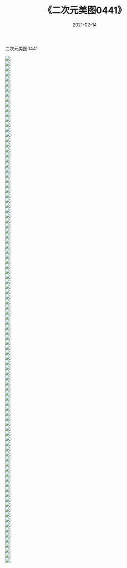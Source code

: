 ﻿---
layout: post
title:  《二次元美图0441》
date:   2021-02-14
img: http://imgx.orgx.ga/二次元/2021/二次元美图0441/000.jpg
categories: [美女, 清纯, 唯美]
---

二次元美图0441

 ![](http://imgx.orgx.ga/二次元/2021/二次元美图0441/001.jpg) <br>![](http://imgx.orgx.ga/二次元/2021/二次元美图0441/002.jpg) <br>![](http://imgx.orgx.ga/二次元/2021/二次元美图0441/003.jpg) <br>![](http://imgx.orgx.ga/二次元/2021/二次元美图0441/004.jpg) <br>![](http://imgx.orgx.ga/二次元/2021/二次元美图0441/005.jpg) <br>![](http://imgx.orgx.ga/二次元/2021/二次元美图0441/006.jpg) <br>![](http://imgx.orgx.ga/二次元/2021/二次元美图0441/007.jpg) <br>![](http://imgx.orgx.ga/二次元/2021/二次元美图0441/008.jpg) <br>![](http://imgx.orgx.ga/二次元/2021/二次元美图0441/009.jpg) <br>![](http://imgx.orgx.ga/二次元/2021/二次元美图0441/010.jpg) <br>![](http://imgx.orgx.ga/二次元/2021/二次元美图0441/011.jpg) <br>![](http://imgx.orgx.ga/二次元/2021/二次元美图0441/012.jpg) <br>![](http://imgx.orgx.ga/二次元/2021/二次元美图0441/013.jpg) <br>![](http://imgx.orgx.ga/二次元/2021/二次元美图0441/014.jpg) <br>![](http://imgx.orgx.ga/二次元/2021/二次元美图0441/015.jpg) <br>![](http://imgx.orgx.ga/二次元/2021/二次元美图0441/016.jpg) <br>![](http://imgx.orgx.ga/二次元/2021/二次元美图0441/017.jpg) <br>![](http://imgx.orgx.ga/二次元/2021/二次元美图0441/018.jpg) <br>![](http://imgx.orgx.ga/二次元/2021/二次元美图0441/019.jpg) <br>![](http://imgx.orgx.ga/二次元/2021/二次元美图0441/020.jpg) <br>![](http://imgx.orgx.ga/二次元/2021/二次元美图0441/021.jpg) <br>![](http://imgx.orgx.ga/二次元/2021/二次元美图0441/022.jpg) <br>![](http://imgx.orgx.ga/二次元/2021/二次元美图0441/023.jpg) <br>![](http://imgx.orgx.ga/二次元/2021/二次元美图0441/024.jpg) <br>![](http://imgx.orgx.ga/二次元/2021/二次元美图0441/025.jpg) <br>![](http://imgx.orgx.ga/二次元/2021/二次元美图0441/026.jpg) <br>![](http://imgx.orgx.ga/二次元/2021/二次元美图0441/027.jpg) <br>![](http://imgx.orgx.ga/二次元/2021/二次元美图0441/028.jpg) <br>![](http://imgx.orgx.ga/二次元/2021/二次元美图0441/029.jpg) <br>![](http://imgx.orgx.ga/二次元/2021/二次元美图0441/030.jpg) <br>![](http://imgx.orgx.ga/二次元/2021/二次元美图0441/031.jpg) <br>![](http://imgx.orgx.ga/二次元/2021/二次元美图0441/032.jpg) <br>![](http://imgx.orgx.ga/二次元/2021/二次元美图0441/033.jpg) <br>![](http://imgx.orgx.ga/二次元/2021/二次元美图0441/034.jpg) <br>![](http://imgx.orgx.ga/二次元/2021/二次元美图0441/035.jpg) <br>![](http://imgx.orgx.ga/二次元/2021/二次元美图0441/036.jpg) <br>![](http://imgx.orgx.ga/二次元/2021/二次元美图0441/037.jpg) <br>![](http://imgx.orgx.ga/二次元/2021/二次元美图0441/038.jpg) <br>![](http://imgx.orgx.ga/二次元/2021/二次元美图0441/039.jpg) <br>![](http://imgx.orgx.ga/二次元/2021/二次元美图0441/040.jpg) <br>![](http://imgx.orgx.ga/二次元/2021/二次元美图0441/041.jpg) <br>![](http://imgx.orgx.ga/二次元/2021/二次元美图0441/042.jpg) <br>![](http://imgx.orgx.ga/二次元/2021/二次元美图0441/043.jpg) <br>![](http://imgx.orgx.ga/二次元/2021/二次元美图0441/044.jpg) <br>![](http://imgx.orgx.ga/二次元/2021/二次元美图0441/045.jpg) <br>![](http://imgx.orgx.ga/二次元/2021/二次元美图0441/046.jpg) <br>![](http://imgx.orgx.ga/二次元/2021/二次元美图0441/047.jpg) <br>![](http://imgx.orgx.ga/二次元/2021/二次元美图0441/048.jpg) <br>![](http://imgx.orgx.ga/二次元/2021/二次元美图0441/049.jpg) <br>![](http://imgx.orgx.ga/二次元/2021/二次元美图0441/050.jpg) <br>![](http://imgx.orgx.ga/二次元/2021/二次元美图0441/051.jpg) <br>![](http://imgx.orgx.ga/二次元/2021/二次元美图0441/052.jpg) <br>![](http://imgx.orgx.ga/二次元/2021/二次元美图0441/053.jpg) <br>![](http://imgx.orgx.ga/二次元/2021/二次元美图0441/054.jpg) <br>![](http://imgx.orgx.ga/二次元/2021/二次元美图0441/055.jpg) <br>![](http://imgx.orgx.ga/二次元/2021/二次元美图0441/056.jpg) <br>![](http://imgx.orgx.ga/二次元/2021/二次元美图0441/057.jpg) <br>![](http://imgx.orgx.ga/二次元/2021/二次元美图0441/058.jpg) <br>![](http://imgx.orgx.ga/二次元/2021/二次元美图0441/059.jpg) <br>![](http://imgx.orgx.ga/二次元/2021/二次元美图0441/060.jpg) <br>![](http://imgx.orgx.ga/二次元/2021/二次元美图0441/061.jpg) <br>![](http://imgx.orgx.ga/二次元/2021/二次元美图0441/062.jpg) <br>![](http://imgx.orgx.ga/二次元/2021/二次元美图0441/063.jpg) <br>![](http://imgx.orgx.ga/二次元/2021/二次元美图0441/064.jpg) <br>![](http://imgx.orgx.ga/二次元/2021/二次元美图0441/065.jpg) <br>![](http://imgx.orgx.ga/二次元/2021/二次元美图0441/066.jpg) <br>![](http://imgx.orgx.ga/二次元/2021/二次元美图0441/067.jpg) <br>![](http://imgx.orgx.ga/二次元/2021/二次元美图0441/068.jpg) <br>![](http://imgx.orgx.ga/二次元/2021/二次元美图0441/069.jpg) <br>![](http://imgx.orgx.ga/二次元/2021/二次元美图0441/070.jpg) <br>![](http://imgx.orgx.ga/二次元/2021/二次元美图0441/071.jpg) <br>![](http://imgx.orgx.ga/二次元/2021/二次元美图0441/072.jpg) <br>![](http://imgx.orgx.ga/二次元/2021/二次元美图0441/073.jpg) <br>![](http://imgx.orgx.ga/二次元/2021/二次元美图0441/074.jpg) <br>![](http://imgx.orgx.ga/二次元/2021/二次元美图0441/075.jpg) <br>![](http://imgx.orgx.ga/二次元/2021/二次元美图0441/076.jpg) <br>![](http://imgx.orgx.ga/二次元/2021/二次元美图0441/077.jpg) <br>![](http://imgx.orgx.ga/二次元/2021/二次元美图0441/078.jpg) <br>![](http://imgx.orgx.ga/二次元/2021/二次元美图0441/079.jpg) <br>![](http://imgx.orgx.ga/二次元/2021/二次元美图0441/080.jpg) <br>![](http://imgx.orgx.ga/二次元/2021/二次元美图0441/081.jpg) <br>![](http://imgx.orgx.ga/二次元/2021/二次元美图0441/082.jpg) <br>![](http://imgx.orgx.ga/二次元/2021/二次元美图0441/083.jpg) <br>![](http://imgx.orgx.ga/二次元/2021/二次元美图0441/084.jpg) <br>![](http://imgx.orgx.ga/二次元/2021/二次元美图0441/085.jpg) <br>![](http://imgx.orgx.ga/二次元/2021/二次元美图0441/086.jpg) <br>![](http://imgx.orgx.ga/二次元/2021/二次元美图0441/087.jpg) <br>![](http://imgx.orgx.ga/二次元/2021/二次元美图0441/088.jpg) <br>![](http://imgx.orgx.ga/二次元/2021/二次元美图0441/089.jpg) <br>![](http://imgx.orgx.ga/二次元/2021/二次元美图0441/090.jpg) <br>![](http://imgx.orgx.ga/二次元/2021/二次元美图0441/091.jpg) <br>![](http://imgx.orgx.ga/二次元/2021/二次元美图0441/092.jpg) <br>![](http://imgx.orgx.ga/二次元/2021/二次元美图0441/093.jpg) <br>![](http://imgx.orgx.ga/二次元/2021/二次元美图0441/094.jpg) <br>![](http://imgx.orgx.ga/二次元/2021/二次元美图0441/095.jpg) <br>![](http://imgx.orgx.ga/二次元/2021/二次元美图0441/096.jpg) <br>![](http://imgx.orgx.ga/二次元/2021/二次元美图0441/097.jpg) <br>![](http://imgx.orgx.ga/二次元/2021/二次元美图0441/098.jpg) <br>![](http://imgx.orgx.ga/二次元/2021/二次元美图0441/099.jpg) <br>![](http://imgx.orgx.ga/二次元/2021/二次元美图0441/100.jpg) <br>